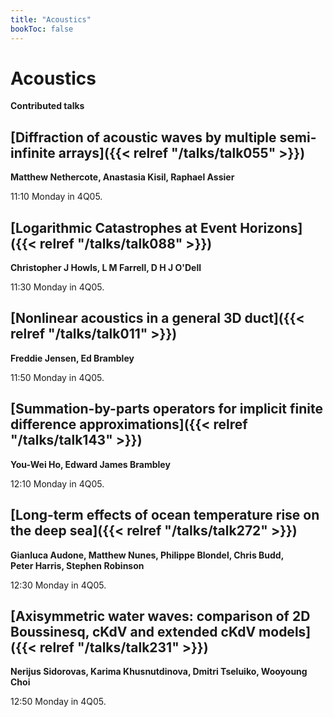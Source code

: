 ```yaml
---
title: "Acoustics"
bookToc: false
---
```


# Acoustics

**Contributed talks**


## [Diffraction of acoustic waves by multiple semi-infinite arrays]({{< relref "/talks/talk055" >}})

**Matthew Nethercote, Anastasia Kisil, Raphael Assier**

11:10 Monday in 4Q05.


## [Logarithmic Catastrophes at Event Horizons]({{< relref "/talks/talk088" >}})

**Christopher J Howls, L M Farrell, D H J O'Dell**

11:30 Monday in 4Q05.


## [Nonlinear acoustics in a general 3D duct]({{< relref "/talks/talk011" >}})

**Freddie Jensen, Ed Brambley**

11:50 Monday in 4Q05.


## [Summation-by-parts operators for implicit finite difference approximations]({{< relref "/talks/talk143" >}})

**You-Wei Ho, Edward James Brambley**

12:10 Monday in 4Q05.


## [Long-term effects of ocean temperature rise on the deep sea]({{< relref "/talks/talk272" >}})

**Gianluca Audone, Matthew Nunes, Philippe Blondel, Chris Budd, Peter Harris, Stephen Robinson**

12:30 Monday in 4Q05.


## [Axisymmetric water waves: comparison of 2D Boussinesq, cKdV and extended cKdV models]({{< relref "/talks/talk231" >}})

**Nerijus Sidorovas, Karima Khusnutdinova, Dmitri Tseluiko, Wooyoung Choi**

12:50 Monday in 4Q05.



